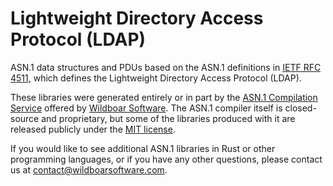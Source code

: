 # Lightweight Directory Access Protocol (LDAP)

ASN.1 data structures and PDUs based on the ASN.1 definitions in
[IETF RFC 4511](https://datatracker.ietf.org/doc/html/rfc4511/), which defines
the Lightweight Directory Access Protocol (LDAP).

These libraries were generated entirely or in part by the
[ASN.1 Compilation Service](https://wildboarsoftware.com/asn1-compilation)
offered by [Wildboar Software](https://wildboarsoftware.com). The ASN.1
compiler itself is closed-source and proprietary, but some of the libraries
produced with it are released publicly under the
[MIT license](https://mit-license.org/).

If you would like to see additional ASN.1 libraries in Rust or other
programming languages, or if you have any other questions, please contact us at
[contact@wildboarsoftware.com](mailto:contact@wildboarsoftware.com).
